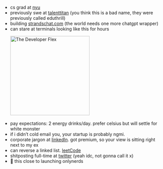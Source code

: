 - cs grad at [nyu](https://www.nyu.edu/) 
- previously swe at [talenttitan](https://talenttitan.com) (you think this is a bad name, they were previously called eduthrill) 
- building [strandschat.com](https://strandschat.com) (the world needs one more chatgpt wrapper)
- can stare at terminals looking like this for hours

<p align="left">
  &nbsp;&nbsp;&nbsp;&nbsp;&nbsp;
  <img src="https://github.com/user-attachments/assets/8d1fd288-4687-4f5d-8225-26519a069535" width="250" alt="The Developer Flex" />
</p>

- pay expectations: 2 energy drinks/day. prefer celsius but will settle for white monster  
- if i didn’t cold email you, your startup is probably ngmi.  
- corporate jargon at [linkedIn](https://www.linkedin.com/in/shresth-kapoor-7skp/). got premium, so your view is sitting right next to my ex 
- can reverse a linked list. [leetCode](https://leetcode.com/shresthkapoor7/)
- shitposting full-time at [twitter](https://twitter.com/your-link) (yeah idc, not gonna call it x)  
- 🤏 this close to launching onlynerds
